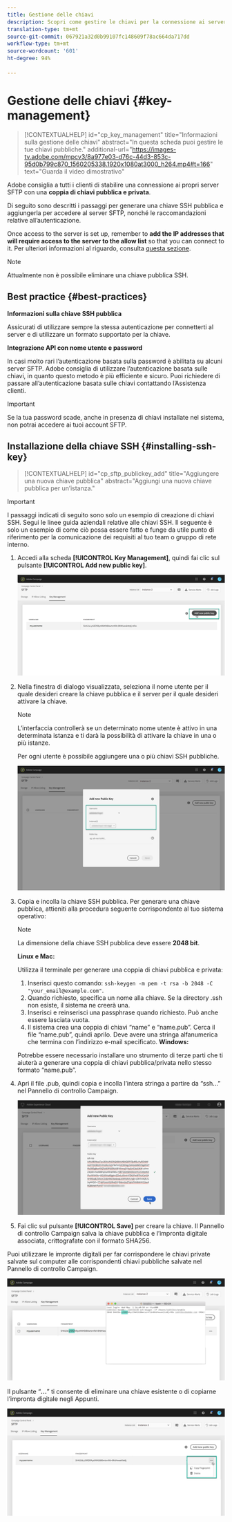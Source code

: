 ```yaml
---
title: Gestione delle chiavi
description: Scopri come gestire le chiavi per la connessione ai server SFTP
translation-type: tm+mt
source-git-commit: 067921a32d0b99107fc148609f78ac664da717dd
workflow-type: tm+mt
source-wordcount: '601'
ht-degree: 94%

---
```



# Gestione delle chiavi {#key-management}

>[!CONTEXTUALHELP]
>id="cp_key_management"
>title="Informazioni sulla gestione delle chiavi"
>abstract="In questa scheda puoi gestire le tue chiavi pubbliche."
>additional-url="https://images-tv.adobe.com/mpcv3/8a977e03-d76c-44d3-853c-95d0b799c870_1560205338.1920x1080at3000_h264.mp4#t=166" text="Guarda il video dimostrativo"

Adobe consiglia a tutti i clienti di stabilire una connessione ai propri server SFTP con una **coppia di chiavi pubblica e privata**.

Di seguito sono descritti i passaggi per generare una chiave SSH pubblica e aggiungerla per accedere al server SFTP, nonché le raccomandazioni relative all’autenticazione.

Once access to the server is set up, remember to **add the IP addresses that will require access to the server to the allow list** so that you can connect to it. Per ulteriori informazioni al riguardo, consulta [questa sezione](../../instances-settings/using/ip-allow-listing-instance-access.md).

>[!NOTE]
>
>Attualmente non è possibile eliminare una chiave pubblica SSH.

## Best practice {#best-practices}

**Informazioni sulla chiave SSH pubblica**

Assicurati di utilizzare sempre la stessa autenticazione per connetterti al server e di utilizzare un formato supportato per la chiave.

**Integrazione API con nome utente e password**

In casi molto rari l’autenticazione basata sulla password è abilitata su alcuni server SFTP. Adobe consiglia di utilizzare l’autenticazione basata sulle chiavi, in quanto questo metodo è più efficiente e sicuro. Puoi richiedere di passare all’autenticazione basata sulle chiavi contattando l’Assistenza clienti.

>[!IMPORTANT]
>
>Se la tua password scade, anche in presenza di chiavi installate nel sistema, non potrai accedere ai tuoi account SFTP.

## Installazione della chiave SSH {#installing-ssh-key}

>[!CONTEXTUALHELP]
>id="cp_sftp_publickey_add"
>title="Aggiungere una nuova chiave pubblica"
>abstract="Aggiungi una nuova chiave pubblica per un’istanza."

>[!IMPORTANT]
>
>I passaggi indicati di seguito sono solo un esempio di creazione di chiavi SSH. Segui le linee guida aziendali relative alle chiavi SSH. Il seguente è solo un esempio di come ciò possa essere fatto e funge da utile punto di riferimento per la comunicazione dei requisiti al tuo team o gruppo di rete interno.

1. Accedi alla scheda **[!UICONTROL Key Management]**, quindi fai clic sul pulsante **[!UICONTROL Add new public key]**.

   ![](assets/key0.png)

1. Nella finestra di dialogo visualizzata, seleziona il nome utente per il quale desideri creare la chiave pubblica e il server per il quale desideri attivare la chiave.

   >[!NOTE]
   >
   >L’interfaccia controllerà se un determinato nome utente è attivo in una determinata istanza e ti darà la possibilità di attivare la chiave in una o più istanze.
   >
   >Per ogni utente è possibile aggiungere una o più chiavi SSH pubbliche.

   ![](assets/key1.png)

1. Copia e incolla la chiave SSH pubblica. Per generare una chiave pubblica, attieniti alla procedura seguente corrispondente al tuo sistema operativo:

   >[!NOTE]
   >
   >La dimensione della chiave SSH pubblica deve essere **2048 bit**.

   **Linux e Mac:**

   Utilizza il terminale per generare una coppia di chiavi pubblica e privata:
   1. Inserisci questo comando: `ssh-keygen -m pem -t rsa -b 2048 -C "your_email@example.com"`.
   1. Quando richiesto, specifica un nome alla chiave. Se la directory .ssh non esiste, il sistema ne creerà una.
   1. Inserisci e reinserisci una passphrase quando richiesto. Può anche essere lasciata vuota.
   1. Il sistema crea una coppia di chiavi “name” e “name.pub”. Cerca il file “name.pub”, quindi aprilo. Deve avere una stringa alfanumerica che termina con l’indirizzo e-mail specificato.
   **Windows:**

   Potrebbe essere necessario installare uno strumento di terze parti che ti aiuterà a generare una coppia di chiavi pubblica/privata nello stesso formato “name.pub”.

1. Apri il file .pub, quindi copia e incolla l’intera stringa a partire da “ssh...” nel Pannello di controllo Campaign.

   ![](assets/publickey.png)

1. Fai clic sul pulsante **[!UICONTROL Save]** per creare la chiave. Il Pannello di controllo Campaign salva la chiave pubblica e l’impronta digitale associata, crittografate con il formato SHA256.

Puoi utilizzare le impronte digitali per far corrispondere le chiavi private salvate sul computer alle corrispondenti chiavi pubbliche salvate nel Pannello di controllo Campaign.

![](assets/fingerprint_compare.png)

Il pulsante “**...**” ti consente di eliminare una chiave esistente o di copiarne l’impronta digitale negli Appunti.

![](assets/key_options.png)
